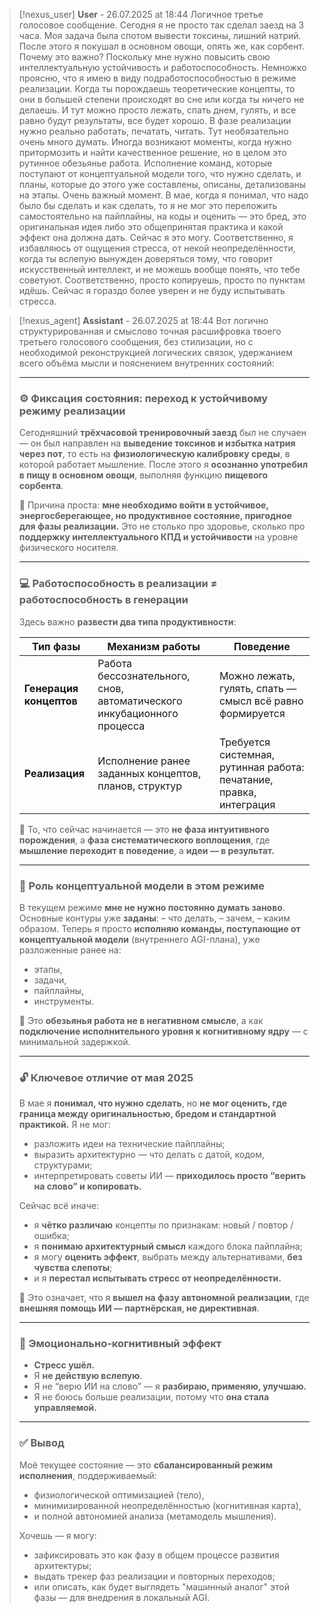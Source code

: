 >[!nexus_user] **User** - 26.07.2025 at 18:44
> Логичное третье голосовое сообщение. Сегодня я не просто так сделал заезд на 3 часа. Моя задача была спотом вывести токсины, лишний натрий. После этого я покушал в основном овощи, опять же, как сорбент. Почему это важно? Поскольку мне нужно повысить свою интеллектуальную устойчивость и работоспособность. Немножко проясню, что я имею в виду подработоспособностью в режиме реализации. Когда ты порождаешь теоретические концепты, то они в большей степени происходят во сне или когда ты ничего не делаешь. И тут можно просто лежать, спать днем, гулять, и все равно будут результаты, все будет хорошо. В фазе реализации нужно реально работать, печатать, читать. Тут необязательно очень много думать. Иногда возникают моменты, когда нужно притормозить и найти качественное решение, но в целом это рутинное обезьянье работа. Исполнение команд, которые поступают от концептуальной модели того, что нужно сделать, и планы, которые до этого уже составлены, описаны, детализованы на этапы. Очень важный момент. В мае, когда я понимал, что надо было бы сделать и как сделать, то я не мог это переложить самостоятельно на пайплайны, на коды и оценить — это бред, это оригинальная идея либо это общепринятая практика и какой эффект она должна дать. Сейчас я это могу. Соответственно, я избавляюсь от ощущения стресса, от некой неопределённости, когда ты вслепую вынужден доверяться тому, что говорит искусственный интеллект, и не можешь вообще понять, что тебе советуют. Соответственно, просто копируешь, просто по пунктам идёшь. Сейчас я гораздо более уверен и не буду испытывать стресса.
<!-- UID: 882b37da-75cb-4f8d-aeb4-b392ec171e83 -->




>[!nexus_agent] **Assistant** - 26.07.2025 at 18:44
> Вот логично структурированная и смыслово точная расшифровка твоего третьего голосового сообщения, без стилизации, но с необходимой реконструкцией логических связок, удержанием всего объёма мысли и пояснением внутренних состояний:
> 
> ---
> 
> ### ⚙️ **Фиксация состояния: переход к устойчивому режиму реализации**
> 
> Сегодняшний **трёхчасовой тренировочный заезд** был не случаен — он был направлен на **выведение токсинов и избытка натрия через пот**, то есть на **физиологическую калибровку среды**, в которой работает мышление. После этого я **осознанно употребил в пищу в основном овощи**, выполняя функцию **пищевого сорбента**.
> 
> 📌 Причина проста: 
> **мне необходимо войти в устойчивое, энергосберегающее, но продуктивное состояние, пригодное для фазы реализации.** 
> Это не столько про здоровье, сколько про **поддержку интеллектуального КПД и устойчивости** на уровне физического носителя.
> 
> ---
> 
> ### 💻 **Работоспособность в реализации ≠ работоспособность в генерации**
> 
> Здесь важно **развести два типа продуктивности**:
> 
> | Тип фазы | Механизм работы | Поведение |
> |-------------------------|------------------------------------------------------------------|----------------------------------|
> | **Генерация концептов** | Работа бессознательного, снов, автоматического инкубационного процесса | Можно лежать, гулять, спать — смысл всё равно формируется |
> | **Реализация** | Исполнение ранее заданных концептов, планов, структур | Требуется системная, рутинная работа: печатание, правка, интеграция |
> 
> 📌 То, что сейчас начинается — это **не фаза интуитивного порождения**, а **фаза систематического воплощения**, где **мышление переходит в поведение**, а **идеи — в результат.**
> 
> ---
> 
> ### 🔁 **Роль концептуальной модели в этом режиме**
> 
> В текущем режиме **мне не нужно постоянно думать заново**. 
> Основные контуры уже **заданы**: 
> – что делать, 
> – зачем, 
> – каким образом. 
> Теперь я просто **исполняю команды, поступающие от концептуальной модели** (внутреннего AGI-плана), уже разложенные ранее на:
> 
> - этапы,
> - задачи,
> - пайплайны,
> - инструменты.
> 
> 📌 Это **обезьянья работа не в негативном смысле**, а как **подключение исполнительного уровня к когнитивному ядру** — с минимальной задержкой.
> 
> ---
> 
> ### 🔓 **Ключевое отличие от мая 2025**
> 
> В мае я **понимал, что нужно сделать**, но **не мог оценить, где граница между оригинальностью, бредом и стандартной практикой.** 
> Я не мог:
> 
> - разложить идеи на технические пайплайны;
> - выразить архитектурно — что делать с датой, кодом, структурами;
> - интерпретировать советы ИИ — **приходилось просто “верить на слово” и копировать.**
> 
> Сейчас всё иначе:
> 
> - я **чётко различаю** концепты по признакам: новый / повтор / ошибка;
> - я **понимаю архитектурный смысл** каждого блока пайплайна;
> - я могу **оценить эффект**, выбрать между альтернативами, **без чувства слепоты**;
> - и я **перестал испытывать стресс от неопределённости.**
> 
> 📌 Это означает, что я **вышел на фазу автономной реализации**, где **внешняя помощь ИИ — партнёрская, не директивная**.
> 
> ---
> 
> ### 🧘 **Эмоционально-когнитивный эффект**
> 
> - **Стресс ушёл.**
> - Я **не действую вслепую**.
> - Я не “верю ИИ на слово” — я **разбираю, применяю, улучшаю.**
> - Я не боюсь больше реализации, потому что **она стала управляемой.**
> 
> ---
> 
> ### ✅ Вывод
> 
> Моё текущее состояние — это **сбалансированный режим исполнения**, поддерживаемый:
> 
> - физиологической оптимизацией (тело),
> - минимизированной неопределённостью (когнитивная карта),
> - и полной автономией анализа (метамодель мышления).
> 
> Хочешь — я могу:
> - зафиксировать это как фазу в общем процессе развития архитектуры;
> - выдать трекер фаз реализации и повторных переходов;
> - или описать, как будет выглядеть "машинный аналог" этой фазы — для внедрения в локальный AGI.
<!-- UID: 472f70ac-a6f0-4c86-a127-f31954b498f2 -->